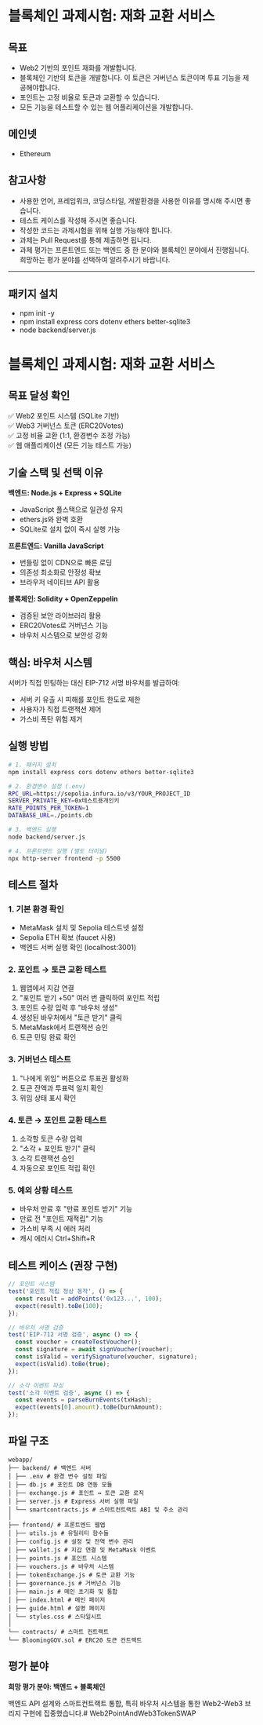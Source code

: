 # 블록체인 과제시험: 재화 교환 서비스

## 목표

- Web2 기반의 포인트 재화를 개발합니다.
- 블록체인 기반의 토큰을 개발합니다. 이 토큰은 거버넌스 토큰이며 투표 기능을 제공해야합니다.
- 포인트는 고정 비율로 토큰과 교환할 수 있습니다.
- 모든 기능을 테스트할 수 있는 웹 어플리케이션을 개발합니다.

## 메인넷

- Ethereum

## 참고사항

- 사용한 언어, 프레임워크, 코딩스타일, 개발환경을 사용한 이유를 명시해 주시면 좋습니다.
- 테스트 케이스를 작성해 주시면 좋습니다.
- 작성한 코드는 과제시험을 위해 실행 가능해야 합니다.
- 과제는 Pull Request를 통해 제출하면 됩니다.
- 과제 평가는 프론트엔드 또는 백엔드 중 한 분야와 블록체인 분야에서 진행됩니다. 희망하는 평가 분야를 선택하여 알려주시기 바랍니다.

---------------------------------------------------------------------------------------------------------------------------------------------

## 패키지 설치
- npm init -y
- npm install express cors dotenv ethers better-sqlite3
- node backend/server.js

# 블록체인 과제시험: 재화 교환 서비스

## 목표 달성 확인

✅ Web2 포인트 시스템 (SQLite 기반)  
✅ Web3 거버넌스 토큰 (ERC20Votes)  
✅ 고정 비율 교환 (1:1, 환경변수 조정 가능)  
✅ 웹 애플리케이션 (모든 기능 테스트 가능)

## 기술 스택 및 선택 이유

**백엔드: Node.js + Express + SQLite**
- JavaScript 풀스택으로 일관성 유지
- ethers.js와 완벽 호환
- SQLite로 설치 없이 즉시 실행 가능

**프론트엔드: Vanilla JavaScript**
- 번들링 없이 CDN으로 빠른 로딩
- 의존성 최소화로 안정성 확보
- 브라우저 네이티브 API 활용

**블록체인: Solidity + OpenZeppelin**
- 검증된 보안 라이브러리 활용
- ERC20Votes로 거버넌스 기능
- 바우처 시스템으로 보안성 강화

## 핵심: 바우처 시스템

서버가 직접 민팅하는 대신 EIP-712 서명 바우처를 발급하여:
- 서버 키 유출 시 피해를 포인트 한도로 제한
- 사용자가 직접 트랜잭션 제어
- 가스비 폭탄 위험 제거

## 실행 방법

```bash
# 1. 패키지 설치
npm install express cors dotenv ethers better-sqlite3

# 2. 환경변수 설정 (.env)
RPC_URL=https://sepolia.infura.io/v3/YOUR_PROJECT_ID
SERVER_PRIVATE_KEY=0x테스트용개인키
RATE_POINTS_PER_TOKEN=1
DATABASE_URL=./points.db

# 3. 백엔드 실행
node backend/server.js

# 4. 프론트엔드 실행 (별도 터미널)
npx http-server frontend -p 5500
```

## 테스트 절차

### 1. 기본 환경 확인
- MetaMask 설치 및 Sepolia 테스트넷 설정
- Sepolia ETH 확보 (faucet 사용)
- 백엔드 서버 실행 확인 (localhost:3001)

### 2. 포인트 → 토큰 교환 테스트
1. 웹앱에서 지갑 연결
2. "포인트 받기 +50" 여러 번 클릭하여 포인트 적립
3. 포인트 수량 입력 후 "바우처 생성"
4. 생성된 바우처에서 "토큰 받기" 클릭
5. MetaMask에서 트랜잭션 승인
6. 토큰 민팅 완료 확인

### 3. 거버넌스 테스트
1. "나에게 위임" 버튼으로 투표권 활성화
2. 토큰 잔액과 투표력 일치 확인
3. 위임 상태 표시 확인

### 4. 토큰 → 포인트 교환 테스트
1. 소각할 토큰 수량 입력
2. "소각 + 포인트 받기" 클릭
3. 소각 트랜잭션 승인
4. 자동으로 포인트 적립 확인

### 5. 예외 상황 테스트
- 바우처 만료 후 "만료 포인트 받기" 기능
- 만료 전 "포인트 재적립" 기능
- 가스비 부족 시 에러 처리
- 캐시 에러시 Ctrl+Shift+R

## 테스트 케이스 (권장 구현)

```javascript
// 포인트 시스템
test('포인트 적립 정상 동작', () => {
  const result = addPoints('0x123...', 100);
  expect(result).toBe(100);
});

// 바우처 서명 검증
test('EIP-712 서명 검증', async () => {
  const voucher = createTestVoucher();
  const signature = await signVoucher(voucher);
  const isValid = verifySignature(voucher, signature);
  expect(isValid).toBe(true);
});

// 소각 이벤트 파싱
test('소각 이벤트 검증', async () => {
  const events = parseBurnEvents(txHash);
  expect(events[0].amount).toBe(burnAmount);
});
```

## 파일 구조

```
webapp/
├── backend/ # 백엔드 서버
│ ├── .env # 환경 변수 설정 파일
│ ├── db.js # 포인트 DB 연동 모듈
│ ├── exchange.js # 포인트 ↔ 토큰 교환 로직
│ ├── server.js # Express 서버 실행 파일
│ └── smartcontracts.js # 스마트컨트랙트 ABI 및 주소 관리
│
├── frontend/ # 프론트엔드 웹앱
│ ├── utils.js # 유틸리티 함수들
│ ├── config.js # 설정 및 전역 변수 관리
│ ├── wallet.js # 지갑 연결 및 MetaMask 이벤트
│ ├── points.js # 포인트 시스템
│ ├── vouchers.js # 바우처 시스템
│ ├── tokenExchange.js # 토큰 교환 기능
│ ├── governance.js # 거버넌스 기능
│ ├── main.js # 메인 초기화 및 통합
│ ├── index.html # 메인 페이지
│ ├── guide.html # 설명 페이지
│ └── styles.css # 스타일시트
│
└── contracts/ # 스마트 컨트랙트
└── BloomingGOV.sol # ERC20 토큰 컨트랙트
```

## 평가 분야

**희망 평가 분야: 백엔드 + 블록체인**

백엔드 API 설계와 스마트컨트랙트 통합, 특히 바우처 시스템을 통한 Web2-Web3 브리지 구현에 집중했습니다.#   W e b 2 P o i n t A n d W e b 3 T o k e n S W A P  
 
